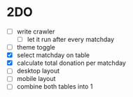 # 2DO

- [ ] write crawler
  - [ ] let it run after every matchday
- [ ] theme toggle
- [x] select matchday on table
- [x] calculate total donation per matchday
- [ ] desktop layout
- [ ] mobile layout
- [ ] combine both tables into 1
